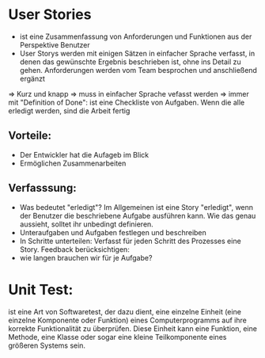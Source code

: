 # User Stories
- ist eine Zusammenfassung von Anforderungen und Funktionen aus der Perspektive Benutzer
- User Storys werden mit einigen Sätzen in einfacher Sprache verfasst, in denen das gewünschte Ergebnis beschrieben ist, ohne ins Detail zu gehen. Anforderungen werden vom Team besprochen und anschließend ergänzt

=> Kurz und knapp
=> muss in einfacher Sprache vefasst werden
=> immer mit "Definition of Done": ist eine Checkliste von Aufgaben. Wenn die alle erledigt werden, sind die Arbeit fertig

## Vorteile: 
- Der Entwickler hat die Aufageb im Blick
- Ermöglichen Zusammenarbeiten

## Verfasssung:
- Was bedeutet "erledigt"? Im Allgemeinen ist eine Story "erledigt", wenn der Benutzer die beschriebene Aufgabe ausführen kann. Wie das genau aussieht, solltet ihr unbedingt definieren.
- Unteraufgaben und Aufgaben festlegen und beschreiben
- In Schritte unterteilen: Verfasst für jeden Schritt des Prozesses eine Story.
Feedback berücksichtigen: 
- wie langen brauchen wir für je Aufgabe?

# Unit Test:
ist eine Art von Softwaretest, der dazu dient, eine einzelne Einheit (eine einzelne Komponente oder Funktion) eines Computerprogramms auf ihre korrekte Funktionalität zu überprüfen. Diese Einheit kann eine Funktion, eine Methode, eine Klasse oder sogar eine kleine Teilkomponente eines größeren Systems sein. 